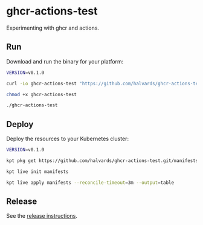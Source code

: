 # ghcr-actions-test

Experimenting with ghcr and actions.

## Run

Download and run the binary for your platform:

```sh
VERSION=v0.1.0

curl -Lo ghcr-actions-test "https://github.com/halvards/ghcr-actions-test/releases/download/$VERSION/ghcr-actions-test_$(uname -s)_$(uname -m)"

chmod +x ghcr-actions-test

./ghcr-actions-test
```

## Deploy

Deploy the resources to your Kubernetes cluster:

```sh
VERSION=v0.1.0

kpt pkg get https://github.com/halvards/ghcr-actions-test.git/manifests@$VERSION manifests

kpt live init manifests

kpt live apply manifests --reconcile-timeout=3m --output=table
```

## Release

See the [release instructions](docs/release.md).

